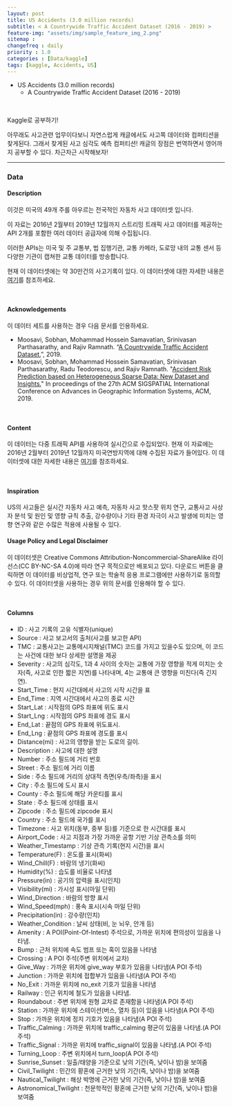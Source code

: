 ```yaml
---
layout: post
title: US Accidents (3.0 million records)
subtitle: < A Countrywide Traffic Accident Dataset (2016 - 2019) >
feature-img: "assets/img/sample_feature_img_2.png"
sitemap :
changefreq : daily
priority : 1.0
categories : [Data/kaggle]
tags: [kaggle, Accidents, US]
---
```



- US Accidents (3.0 million records)
	- A Countrywide Traffic Accident Dataset (2016 - 2019)

<br>

Kaggle로 공부하기!

아무래도 사고관련 업무이다보니 자연스럽게 캐글에서도 사고쪽 데이터와 컴퍼티션을 찾게된다. 그래서 찾게된 사고 심각도 예측 컴퍼티션! 캐글의 장점은 번역하면서 영어까지 공부할 수 있다. 차근차근 시작해보자!



-----------------------
### Data
#### Description
이것은 미국의 49개 주를 아우르는 전국적인 자동차 사고 데이터셋 입니다.

이 자료는 2016년 2월부터 2019년 12월까지 스트리밍 트래픽 사고 데이터를 제공하는 API 2개를 포함한 여러 데이터 공급자에 의해 수집됩니다.

이러한 APIs는 미국 및 주 교통부, 법 집행기관, 교통 카메라, 도로망 내의 교통 센서 등 다양한 기관이 캡쳐한 교통 데이터를 방송합니다.


현재 이 데이터셋에는 약 30만건의 사고기록이 있다. 이 데이터셋에 대한 자세한 내용은 [여기](https://smoosavi.org/datasets/us_accidents)를 참조하세요.


<br>

#### Acknowledgements 

이 데이터 세트를 사용하는 경우 다음 문서를 인용하세요.
- Moosavi, Sobhan, Mohammad Hossein Samavatian, Srinivasan Parthasarathy, and Rajiv Ramnath. “[A Countrywide Traffic Accident Dataset.](https://arxiv.org/abs/1906.05409)”, 2019.
- Moosavi, Sobhan, Mohammad Hossein Samavatian, Srinivasan Parthasarathy, Radu Teodorescu, and Rajiv Ramnath. "[Accident Risk Prediction based on Heterogeneous Sparse Data: New Dataset and Insights.](https://arxiv.org/abs/1909.09638)" In proceedings of the 27th ACM SIGSPATIAL International Conference on Advances in Geographic Information Systems, ACM, 2019.

<br>

#### Content
이 데이터는 다중 트래픽 API를 사용하여 실시간으로 수집되었다. 현재 이 자료에는 2016년 2월부터 2019년 12월까지 미국연방지역에 대해 수집된 자료가 들어있다. 이 데이터셋에 대한 자세한 내용은 [여기](https://smoosavi.org/datasets/us_accidents)를 참조하세요.

<br>

#### Inspiration

US의 사고들은 실시간 자동차 사고 예측, 자동차 사고 핫스팟 위치 연구, 교통사고 사상자 분석 및 원인 및 영향 규칙 추출, 강수량이나 기타 환경 자극이 사고 발생에 미치는 영향 연구와 같은 수많은 적용에 사용될 수 있다.


#### Usage Policy and Legal Disclaimer

이 데이터셋은 Creative Commons Attribution-Noncommercial-ShareAlike 라이선스(CC BY-NC-SA 4.0)에 따라 연구 목적으로만 배포되고 있다. 다운로드 버튼을 클릭하면 이 데이터를 비상업적, 연구 또는 학술적 응용 프로그램에만 사용하기로 동의할 수 있다. 이 데이터셋을 사용하는 경우 위의 문서를 인용해야 할 수 있다.


<br>

#### Columns
- ID : 사고 기록의 고유 식별자(unique)
- Source : 사고 보고서의 출처(사고를 보고한 API)
- TMC : 교통사고는 교통메시지채널(TMC) 코드를 가지고 있을수도 있으며, 이 코드는 사건에 대한 보다 상세한 설명을 제공
- Severity : 사고의 심각도, 1과 4 사이의 숫자는 교통에 가장 영향을 적게 미치는 숫자(즉, 사고로 인한 짧은 지연)를 나타내며, 4는 교통애 큰 영향을 미친다(즉 긴지연).
- Start_Time : 현지 시간대에서 사고의 시작 시간을 표
- End_Time : 지역 시간대에서 사고의 종료 시간
- Start_Lat : 시작점의 GPS 좌표에 위도 표시
- Start_Lng : 시작점의 GPS 좌표에 경도 표시
- End_Lat : 끝점의 GPS 좌표에 위도표시.
- End_Lng : 끝점의 GPS 좌표에 경도를 표시
- Distance(mi) : 사고의 영향을 받는 도로의 길이.
- Description : 사고에 대한 설명
- Number : 주소 필드에 거리 번호
- Street : 주소 필드에 거리 이름
- Side : 주소 필드에 거리의 상대적 측면(우측/좌측)을 표시
- City : 주소 필드에 도시 표시
- County : 주소 필드에 해당 카운티를 표시
- State : 주소 필드에 상태를 표시
- Zipcode : 주소 필드에 zipcode 표시
- Country : 주소 필드에 국가를 표시
- Timezone : 사고 위치(동부, 중부 등)를 기준으로 한 시간대를 표시
- Airport_Code : 사고 지점과 가장 가까운 공항 기반 기상 관측소를 의미
- Weather_Timestamp : 기상 관측 기록(현지 시간)을 표시
- Temperature(F) : 온도를 표시(화씨)
- Wind_Chill(F) : 바람의 냉기(화씨)
- Humidity(%) : 습도를 비율로 나타냄
- Pressure(in) : 공기의 압력을 표시(인치)
- Visibility(mi) : 가시성 표시(마일 단위)
- Wind_Direction : 바람의 방향 표시
- Wind_Speed(mph) : 풍속 표시(시속 마일 단위)
- Precipitation(in) : 강수량(인치)
- Weather_Condition : 날씨 상태(비, 눈 뇌우, 안개 등)
- Amenity : A POI(Point-Of-Intest) 주석으로, 가까운 위치에 편의성이 있음을 나타냄.
- Bump : 근처 위치에 속도 범프 또는 혹이 있음을 나타냄
- Crossing : A POI 주석(주변 위치에서 교차)
- Give_Way : 가까운 위치에 give_way 부호가 있음을 나타냄(A POI 주석)
- Junction : 가까운 위치에 접합부가 있음을 나타냄(A POI 주석)
- No_Exit : 가까운 위치에 no_exit 기호가 있음을 나타냄
- Railway : 인근 위치에 철도가 있음을 나타냄.
- Roundabout : 주변 위치에 원형 교차로 존재함을 나타냄(A POI 주석)
- Station : 가까운 위치에 스테이션(버스, 열차 등)이 있음을 나타냄(A POI 주석)
- Stop : 가까운 위치에 정지 기호가 있음을 나타냄(A POI 주석)
- Traffic_Calming : 가까운 위치에 traffic_calming 평균이 있음을 나타냄.(A POI 주석)
- Traffic_Signal : 가까운 위치에 traffic_signal이 있음을 나타냄.(A POI 주석)
- Turning_Loop : 주변 위치에서 turn_loop(A POI 주석)
- Sunrise_Sunset : 일출/태양을 기준으로 낮의 기간(즉, 낮이나 밤)을 보여줌
- Civil_Twilight : 민간의 황혼에 근거한 낮의 기간(즉, 낮이나 밤)을 보여줌
- Nautical_Twilight : 해상 박명에 근거한 낮의 기간(즉, 낮이나 밤)을 보여줌
- Astronomical_Twilight : 천문학적인 황혼에 근거한 낮의 기간(즉, 낮이나 밤)을 보여줌













